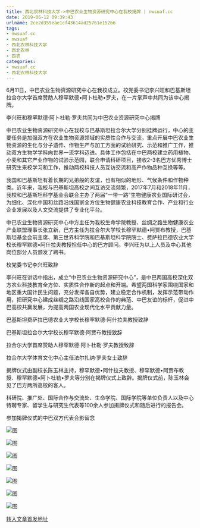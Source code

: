 ```yaml
---
title: 西北农林科技大学->中巴农业生物资源研究中心在我校揭牌 | nwsuaf.cc
date: 2019-06-12 09:39:43
urlname: 2ce2d359eae1cf43614ad25761e152b6
tags: 
- nwsuaf.cc
- nwsuaf
- 西北农林科技大学
- 西北农林
- 西农
categories:
- nwsuaf.cc
- 西北农林科技大学
---
```



6月11日，中巴农业生物资源研究中心在我校成立。校党委书记李兴旺和巴基斯坦拉合尔大学首席赞助人穆罕默德•阿卜杜勒•罗夫，在一片掌声中共同为该中心揭牌。

李兴旺和穆罕默德·阿卜杜勒·罗夫共同为中巴农业资源研究中心揭牌

中巴农业生物资源研究中心在我校与巴基斯坦拉合尔大学分别挂牌运行，中心的主要任务是加强双方在农业生物资源领域的实质性合作与交流，重点开展中巴农业生物资源的生化与分子遗传、作物生产与加工方面的试验研究、示范和推广工作，推动双方生物学学科向世界一流学科迈进。具体工作包括在中巴两校建立药用植物、小麦和其它产业作物的试验示范园，联合申请科研项目，接收2-3名巴方优秀博士研究生来校学习和工作，推动两校科技人员互访交流和高产作物品种互换等等。

我国和巴基斯坦有着长期的兄弟般的友谊，也有相似的地形、气候条件和作物种类。近年来，我校与巴基斯坦高校之间互访交流频繁，2017年7月和2018年11月，我校和巴基斯坦科学基金会联合主办了两届“一带一路”生物健康农业国际研讨会，为细化、深化中国和丝路沿线国家全方位生物健康农业科技教育合作、产业和行业企业发展以及人文交流提供了专业化平台。

中巴农业生物资源研究中心中方主任为我校生命学院教授、丝绸之路生物健康农业产业联盟理事长张立新，巴方主任为拉合尔大学校长穆罕默德•阿贾布教授，巴基斯坦基金会前主席、第三世界科学院和巴基斯坦科学院院士、费萨拉巴德农业大学校长穆罕默德•阿什拉夫教授担任中心的巴方顾问。李兴旺为以上人员及中心其他岗位部分人员颁发了聘书。

校党委书记李兴旺致辞

李兴旺在讲话中指出，成立“中巴农业生物资源研究中心”，是中巴两国高校深化双方农业科技教育全方位、实质性合作新的起点和开端。希望两国科学家围绕国家和地区重大国计民生问题，充分发挥各自优势，建立稳定合作机制，发挥示范带动作用，把研究中心建成丝绸之路沿线国家高校合作的典范、中巴友谊的标杆，促进中巴高校共赢发展，为提高两国农业现代化水平贡献力量。

巴基斯坦费萨拉巴德农业大学校长穆罕默德·阿什拉夫教授致辞

巴基斯坦拉合尔大学校长穆罕默德·阿贾布教授致辞

拉合尔大学首席赞助人穆罕默德·阿卜杜勒·罗夫教授致辞

拉合尔大学体育文化中心主任法尔扎纳·罗夫女士致辞

揭牌仪式由副校长陈玉林主持，穆罕默德•阿什拉夫教授、穆罕默德•阿贾布教授、穆罕默德•阿卜杜勒•罗夫等分别在揭牌仪式上致辞。揭牌仪式前，陈玉林会见了巴方两所高校的客人。

科研院、推广处、国际合作与交流处、生命学院、国际学院等单位负责人以及中心特聘专家、留学生与研究生代表等100余人参加揭牌仪式和随后进行的报告会。

参加揭牌仪式的中巴双方代表合影留念



![图](https://news.nwsuaf.edu.cn/images/content/2019-06/20190612091230161140.jpg)

![图](https://news.nwsuaf.edu.cn/images/content/2019-06/20190612091201525052.jpg)

![图](https://news.nwsuaf.edu.cn/images/content/2019-06/20190612091116083983.jpg)

![图](https://news.nwsuaf.edu.cn/images/content/2019-06/20190612091039986848.jpg)

![图](https://news.nwsuaf.edu.cn/images/content/2019-06/20190612091014102710.jpg)

![图](https://news.nwsuaf.edu.cn/images/content/2019-06/20190612090939863663.jpg)

![图](https://news.nwsuaf.edu.cn/images/content/2019-06/20190612090858348578.jpg)

[转入文章首发地址](https://news.nwsuaf.edu.cn/xnxw/90192.htm)